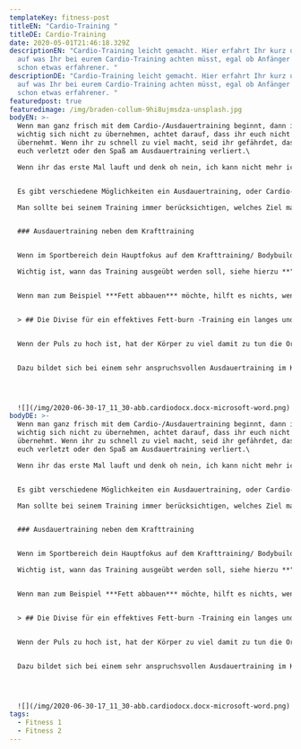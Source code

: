 ```yaml
---
templateKey: fitness-post
titleEN: "Cardio-Training "
titleDE: Cardio-Training
date: 2020-05-01T21:46:18.329Z
descriptionEN: "Cardio-Training leicht gemacht. Hier erfahrt Ihr kurz und knapp
  auf was Ihr bei eurem Cardio-Training achten müsst, egal ob Anfänger oder
  schon etwas erfahrener. "
descriptionDE: "Cardio-Training leicht gemacht. Hier erfahrt Ihr kurz und knapp
  auf was Ihr bei eurem Cardio-Training achten müsst, egal ob Anfänger oder
  schon etwas erfahrener. "
featuredpost: true
featuredimage: /img/braden-collum-9hi8ujmsdza-unsplash.jpg
bodyEN: >-
  Wenn man ganz frisch mit dem Cardio-/Ausdauertraining beginnt, dann ist es
  wichtig sich nicht zu übernehmen, achtet darauf, dass ihr euch nicht
  übernehmt. Wenn ihr zu schnell zu viel macht, seid ihr gefährdet, dass ihr
  euch verletzt oder den Spaß am Ausdauertraining verliert.\

  Wenn ihr das erste Mal lauft und denk oh nein, ich kann nicht mehr ich muss noch so lange laufen, denkt nicht an die ganze Zeit die ihr noch vor euch habt, denk immer von der einen zur nächsten Minute, dann läuft es sich leichter.


  Es gibt verschiedene Möglichkeiten ein Ausdauertraining, oder Cardio-Training durch zu führen.\

  Man sollte bei seinem Training immer berücksichtigen, welches Ziel man erreichen möchte, was aber eigentlich selbstverständlich ist.


  ### Ausdauertraining neben dem Krafttraining


  Wenn im Sportbereich dein Hauptfokus auf dem Krafttraining/ Bodybuilding liegt, ist das Cardio-Training essenziell neben dem Kraftsport. Der Kraftsport bedeutet für den Körper ebenfalls eine hohe Belastung und ist auch eine Art des Ausdauersports. Dennoch liegt hier eine andere Belastung für auf den Körper vor, als beim Laufen. Das Laufen, Schwimmen oder Radfahren stärkt die Herz-Kreislauffunktion, was bei Kraftsportlern manchmal etwas vernachlässigt wird und zu Komplikationen führen kann, daher sollte die Herz-Kreislauffunktion gestärkt und trainiert werden. \

  Wichtig ist, wann das Training ausgeübt werden soll, siehe hierzu **"wann ist das Training am besten?"**


  Wenn man zum Beispiel ***Fett abbauen*** möchte, hilft es nichts, wenn man einfach eine Stunde auf dem Laufband oder in der Natur unterwegs ist, natürlich verbrennt man Kalorien, was auf jeden Fall sehr gut ist. Aber bei dem Fettabbau ist es wichtig, dass der Puls nicht zu hoch steigt, daher ist es bei Fettabbau wichtig drauf zu achten in welchem Bereich sich der Puls bewegt, natürlich darf es auch nicht zu niedrig sein. Ich bin 1,56 klein und wiege aktuell knapp 44 kg, wenn ich ein Fettabbau-Training mache, muss sich mein Plus zwischen mindesten 122 und maximal bei 134 bewegen. Hierfür gibt es unter dem folgenden Link einen super Rechner: <https://www.blitzrechner.de/puls/>


  > ## Die Divise für ein effektives Fett-burn -Training ein langes und relativ langsames Training.


  Wenn der Puls zu hoch ist, hat der Körper zu viel damit zu tun die Organe mit genug Sauerstoff zu versorgen und gar keine Zeit Fett abzubauen. Das gleiche ist in der Nachbrennphase, der Körper ist so damit beschäftigt, sich wieder auf einer normale Temperatur zu bringen, den Kreislauf und den Plus runter zu fahren, das er gar keine Zeit hat ab den Fettabbau nur zu denken.


  Dazu bildet sich bei einem sehr anspruchsvollen Ausdauertraining im Körper Milchsäure um die Muskeln zu versorgen und zu schützen. Die Milchsäure blockiert den Fettabbau, da der Körper als aller erstes die Säure im Körper wieder verarbeiten muss, damit er nicht übersäuert.




  ![](/img/2020-06-30-17_11_30-abb.cardiodocx.docx-microsoft-word.png)
bodyDE: >-
  Wenn man ganz frisch mit dem Cardio-/Ausdauertraining beginnt, dann ist es
  wichtig sich nicht zu übernehmen, achtet darauf, dass ihr euch nicht
  übernehmt. Wenn ihr zu schnell zu viel macht, seid ihr gefährdet, dass ihr
  euch verletzt oder den Spaß am Ausdauertraining verliert.\

  Wenn ihr das erste Mal lauft und denk oh nein, ich kann nicht mehr ich muss noch so lange laufen, denkt nicht an die ganze Zeit die ihr noch vor euch habt, denk immer von der einen zur nächsten Minute, dann läuft es sich leichter.


  Es gibt verschiedene Möglichkeiten ein Ausdauertraining, oder Cardio-Training durch zu führen.\

  Man sollte bei seinem Training immer berücksichtigen, welches Ziel man erreichen möchte, was aber eigentlich selbstverständlich ist.


  ### Ausdauertraining neben dem Krafttraining


  Wenn im Sportbereich dein Hauptfokus auf dem Krafttraining/ Bodybuilding liegt, ist das Cardio-Training essenziell neben dem Kraftsport. Der Kraftsport bedeutet für den Körper ebenfalls eine hohe Belastung und ist auch eine Art des Ausdauersports. Dennoch liegt hier eine andere Belastung für auf den Körper vor, als beim Laufen. Das Laufen, Schwimmen oder Radfahren stärkt die Herz-Kreislauffunktion, was bei Kraftsportlern manchmal etwas vernachlässigt wird und zu Komplikationen führen kann, daher sollte die Herz-Kreislauffunktion gestärkt und trainiert werden. \

  Wichtig ist, wann das Training ausgeübt werden soll, siehe hierzu **"wann ist das Training am besten?"**


  Wenn man zum Beispiel ***Fett abbauen*** möchte, hilft es nichts, wenn man einfach eine Stunde auf dem Laufband oder in der Natur unterwegs ist, natürlich verbrennt man Kalorien, was auf jeden Fall sehr gut ist. Aber bei dem Fettabbau ist es wichtig, dass der Puls nicht zu hoch steigt, daher ist es bei Fettabbau wichtig drauf zu achten in welchem Bereich sich der Puls bewegt, natürlich darf es auch nicht zu niedrig sein. Ich bin 1,56 klein und wiege aktuell knapp 44 kg, wenn ich ein Fettabbau-Training mache, muss sich mein Plus zwischen mindesten 122 und maximal bei 134 bewegen. Hierfür gibt es unter dem folgenden Link einen super Rechner: <https://www.blitzrechner.de/puls/>


  > ## Die Divise für ein effektives Fett-burn -Training ein langes und relativ langsames Training.


  Wenn der Puls zu hoch ist, hat der Körper zu viel damit zu tun die Organe mit genug Sauerstoff zu versorgen und gar keine Zeit Fett abzubauen. Das gleiche ist in der Nachbrennphase, der Körper ist so damit beschäftigt, sich wieder auf einer normale Temperatur zu bringen, den Kreislauf und den Plus runter zu fahren, das er gar keine Zeit hat ab den Fettabbau nur zu denken.


  Dazu bildet sich bei einem sehr anspruchsvollen Ausdauertraining im Körper Milchsäure um die Muskeln zu versorgen und zu schützen. Die Milchsäure blockiert den Fettabbau, da der Körper als aller erstes die Säure im Körper wieder verarbeiten muss, damit er nicht übersäuert.




  ![](/img/2020-06-30-17_11_30-abb.cardiodocx.docx-microsoft-word.png)
tags:
  - Fitness 1
  - Fitness 2
---
```

